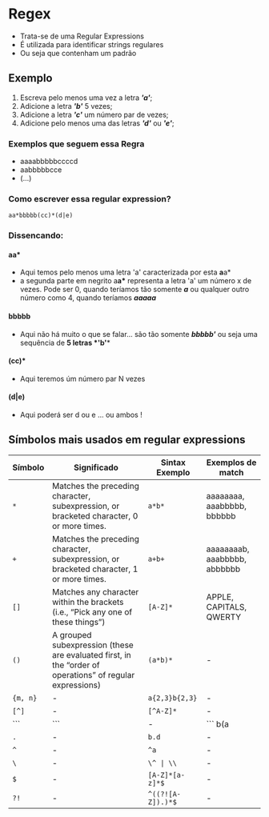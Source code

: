 # Regex 

- Trata-se de uma Regular Expressions 
- É utilizada para identificar strings regulares
- Ou seja que contenham um padrão

## Exemplo

1. Escreva pelo menos uma vez a letra *__'a'__*;
2. Adicione a letra *__'b'__* 5 vezes;
3. Adicione a letra *__'c'__* um número par de vezes; 
4. Adicione pelo menos uma das letras *__'d'__* ou *__'e'__*; 

### Exemplos que seguem essa Regra
- aaaabbbbbccccd
- aabbbbbcce
- (...)

### Como escrever essa regular expression?
```aa*bbbbb(cc)*(d|e)```

### Dissencando:

#### aa*  
- Aqui temos pelo menos uma letra 'a' caracterizada por esta **a**a\*
- a segunda parte em negrito a**a**__\*__  representa a letra 'a' um número x de vezes.  Pode ser 0, quando teríamos tão somente ___a___ ou qualquer outro número como 4, quando teríamos ___aaaaa___

#### bbbbb  
- Aqui não há muito o que se falar... são tão somente *__bbbbb'__* ou seja uma sequência de __5 letras *'b'__*

#### (cc)*
- Aqui teremos úm número par N vezes

#### (d|e)
- Aqui poderá ser d ou e ... ou ambos !

## Símbolos mais usados em regular expressions

| Símbolo  | Significado   | Sintax Exemplo  | Exemplos de match  |
| -  | -   | -  | -  |
| ```*```  | Matches the preceding character, subexpression, or bracketed character, 0 or more times.   | ```a*b*```  | aaaaaaaa, aaabbbbb, bbbbbb|
| ```+```  | Matches the preceding character, subexpression, or bracketed character, 1 or more times.   | ```a+b+```  | aaaaaaaab, aaabbbbb, abbbbbb|
| ```[]```  | Matches any character within the brackets (i.e., “Pick any one of these things”)   | ```[A-Z]*``` | APPLE, CAPITALS, QWERTY  |
| ```()```  | A grouped subexpression (these are evaluated first, in the “order of operations” of regular expressions) | ```(a*b)*```  | -  |
| ```{m, n}```  | -  |```a{2,3}b{2,3}``` |  -  |
| ```[^]```| - | ```[^A-Z]*```| - |
| ``` | ```| - | ``` b(a|i|e)d ```| - |
| ```.```  | - | ```b.d```| - |
| ```^```  | - | ```^a``` | - |
| ```\```  | - | ```\^ \| \\``` | - |
| ```$```  | - | ```[A-Z]*[a-z]*$```  | - |
| ```?!``` | - | ```^((?![A-Z]).)*$```| - |
